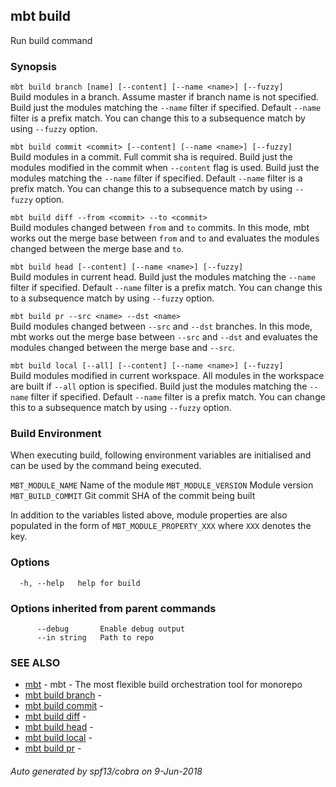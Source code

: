 ## mbt build

Run build command

### Synopsis



`mbt build branch [name] [--content] [--name <name>] [--fuzzy]`<br>
Build modules in a branch. Assume master if branch name is not specified.
Build just the modules matching the `--name` filter if specified.
Default `--name` filter is a prefix match. You can change this to a subsequence
match by using `--fuzzy` option.

`mbt build commit <commit> [--content] [--name <name>] [--fuzzy]`<br>
Build modules in a commit. Full commit sha is required.
Build just the modules modified in the commit when `--content` flag is used.
Build just the modules matching the `--name` filter if specified.
Default `--name` filter is a prefix match. You can change this to a subsequence
match by using `--fuzzy` option.

`mbt build diff --from <commit> --to <commit>`<br>
Build modules changed between `from` and `to` commits.
In this mode, mbt works out the merge base between `from` and `to` and
evaluates the modules changed between the merge base and `to`.

`mbt build head [--content] [--name <name>] [--fuzzy]`<br>
Build modules in current head.
Build just the modules matching the `--name` filter if specified.
Default `--name` filter is a prefix match. You can change this to a subsequence
match by using `--fuzzy` option.

`mbt build pr --src <name> --dst <name>`<br>
Build modules changed between `--src` and `--dst` branches.
In this mode, mbt works out the merge base between `--src` and `--dst` and
evaluates the modules changed between the merge base and `--src`.

`mbt build local [--all] [--content] [--name <name>] [--fuzzy]`<br>
Build modules modified in current workspace. All modules in the workspace are
built if `--all` option is specified.
Build just the modules matching the `--name` filter if specified.
Default `--name` filter is a prefix match. You can change this to a subsequence
match by using `--fuzzy` option.

### Build Environment


When executing build, following environment variables are initialised and can be
used by the command being executed.

`MBT_MODULE_NAME` Name of the module
`MBT_MODULE_VERSION` Module version
`MBT_BUILD_COMMIT` Git commit SHA of the commit being built

In addition to the variables listed above, module properties are also populated 
in the form of `MBT_MODULE_PROPERTY_XXX` where `XXX` denotes the key.


### Options

```
  -h, --help   help for build
```

### Options inherited from parent commands

```
      --debug       Enable debug output
      --in string   Path to repo
```

### SEE ALSO
* [mbt](mbt.md)	 - mbt - The most flexible build orchestration tool for monorepo
* [mbt build branch](mbt_build_branch.md)	 - 
* [mbt build commit](mbt_build_commit.md)	 - 
* [mbt build diff](mbt_build_diff.md)	 - 
* [mbt build head](mbt_build_head.md)	 - 
* [mbt build local](mbt_build_local.md)	 - 
* [mbt build pr](mbt_build_pr.md)	 - 

###### Auto generated by spf13/cobra on 9-Jun-2018
